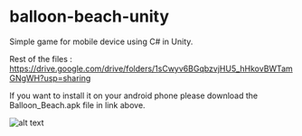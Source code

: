 # balloon-beach-unity
Simple game for mobile device using C# in Unity.

Rest of the files :
https://drive.google.com/drive/folders/1sCwyv6BGqbzvjHU5_hHkovBWTamGNgWH?usp=sharing

If you want to install it on your android phone please download the Balloon_Beach.apk file in link above.

![alt text](images/257897.jpg-small)
